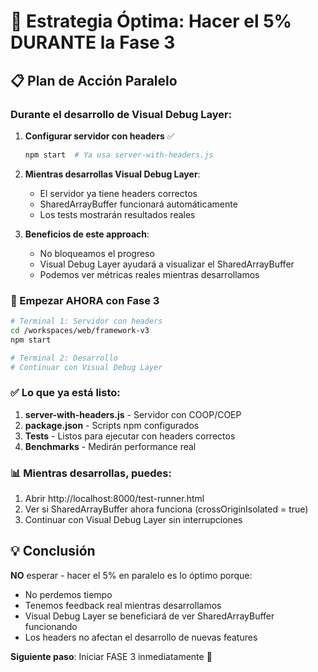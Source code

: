 # 🎯 Estrategia Óptima: Hacer el 5% DURANTE la Fase 3

## 📋 Plan de Acción Paralelo

### Durante el desarrollo de Visual Debug Layer:

1. **Configurar servidor con headers** ✅
   ```bash
   npm start  # Ya usa server-with-headers.js
   ```

2. **Mientras desarrollas Visual Debug Layer**:
   - El servidor ya tiene headers correctos
   - SharedArrayBuffer funcionará automáticamente
   - Los tests mostrarán resultados reales

3. **Beneficios de este approach**:
   - No bloqueamos el progreso
   - Visual Debug Layer ayudará a visualizar el SharedArrayBuffer
   - Podemos ver métricas reales mientras desarrollamos

### 🚀 Empezar AHORA con Fase 3

```bash
# Terminal 1: Servidor con headers
cd /workspaces/web/framework-v3
npm start

# Terminal 2: Desarrollo
# Continuar con Visual Debug Layer
```

### ✅ Lo que ya está listo:

1. **server-with-headers.js** - Servidor con COOP/COEP
2. **package.json** - Scripts npm configurados
3. **Tests** - Listos para ejecutar con headers correctos
4. **Benchmarks** - Medirán performance real

### 📊 Mientras desarrollas, puedes:

1. Abrir http://localhost:8000/test-runner.html
2. Ver si SharedArrayBuffer ahora funciona (crossOriginIsolated = true)
3. Continuar con Visual Debug Layer sin interrupciones

## 💡 Conclusión

**NO** esperar - hacer el 5% en paralelo es lo óptimo porque:
- No perdemos tiempo
- Tenemos feedback real mientras desarrollamos
- Visual Debug Layer se beneficiará de ver SharedArrayBuffer funcionando
- Los headers no afectan el desarrollo de nuevas features

**Siguiente paso**: Iniciar FASE 3 inmediatamente 🚀
